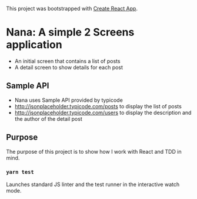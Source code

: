 This project was bootstrapped with [Create React App](https://github.com/facebook/create-react-app).

# Nana: A simple 2 Screens application

* An initial screen that contains a list of posts
* A detail screen to show details for each post

## Sample API

* Nana uses Sample API provided by typicode
* http://jsonplaceholder.typicode.com/posts to display the list of posts
* http://jsonplaceholder.typicode.com/users to display the description and the author of the detail post

## Purpose

The purpose of this project is to show how I work with React and TDD in mind.

### `yarn test`

Launches standard JS linter and the test runner in the interactive watch mode.<br>
